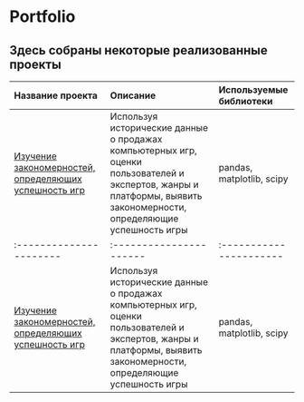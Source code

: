 # Portfolio

## Здесь собраны некоторые реализованные проекты

| Название проекта | Описание | Используемые библиотеки | 
| :---------------------- | :---------------------- | :---------------------- |
| [Изучение закономерностей, определяющих успешность игр](//github.com/IliaGoman/Portfolio/tree/main/Games "Games") | Используя исторические данные о продажах компьютерных игр, оценки пользователей и экспертов, жанры и платформы, выявить закономерности, определяющие успешность игры | pandas, matplotlib, scipy|
| :---------------------- | :---------------------- | :---------------------- |
| [Изучение закономерностей, определяющих успешность игр](//github.com/IliaGoman/Portfolio/tree/main/Games "Games") | Используя исторические данные о продажах компьютерных игр, оценки пользователей и экспертов, жанры и платформы, выявить закономерности, определяющие успешность игры | pandas, matplotlib, scipy|
